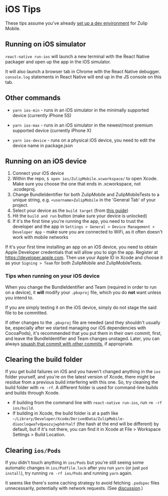 # iOS Tips

These tips assume you've already [set up a dev
environment](build-run.md#main-steps) for Zulip Mobile.

## Running on iOS simulator
`react-native run-ios` will launch a new terminal with the React Native
packager and open up the app in the iOS simulator.

It will also launch a browser tab in Chrome with the React Native debugger.
`console.log` statements in React Native will end up in the JS console on
this tab.

## Other commands

* `yarn ios-min` - runs in an iOS simulator in the minimally supported device
(currently iPhone 5S)

* `yarn ios-max` - runs in an iOS simulator in the newest/most premium
supported device (currently iPhone X)

* `yarn ios-device` - runs on a physical iOS device, you need to edit the
device name in package.json

## Running on an iOS device
1. Connect your iOS device
2. Within the repo, `$ open ios/ZulipMobile.xcworkspace/` to open
   Xcode. Make sure you choose the one that ends in .xcworkspace,
   not .xcodeproj.
3. Change BundleIdentifier for both ZulipMobile and ZulipMobileTests to a
unique string, e.g. `<username>ZulipMobile` in the 'General Tab' of your project.
4. Select your device as the `build target` (from [this guide](https://reactnative.dev/docs/running-on-device.html))
5. Hit the `build and run` button (make sure your device is unlocked)
6. If it's the first time you're running the app, you need to trust the
developer and the app in `Settings > General > Device Management > Developer
App` - make sure you are connected to WiFi, as it often doesn't work with
mobile networks

If it's your first time installing an app on an iOS device, you need to
obtain Apple Developer credentials that will allow you to sign the app.
Register at https://developer.apple.com. Then use your Apple ID in Xcode
and choose it as your `Signing > Team` for both ZulipMobile and ZulipMobileTests.

### Tips when running on your iOS device
When you change the BundleIdentifier and Team (required in order to run on a device),
it **will** modify your `.pbxproj` file, which you do **not** want unless you intend
to.

If you are simply testing it on the iOS device, simply do not stage
the said file to be committed.

If other changes to the `.pbxproj` file are needed (and they shouldn't
usually be, especially after we started managing our iOS dependencies
with CocoaPods), it's recommended that you put them in their own
commit, first, and leave the BundleIdentifier and Team changes
unstaged. Later, you can always [squash that commit with other
commits][fixing-commits], if appropriate.

[fixing-commits]: https://zulip.readthedocs.io/en/latest/git/fixing-commits.html

## Clearing the build folder

If you get build failures on iOS and you haven't changed anything in
the `ios` folder yourself, and you're on the latest version of Xcode,
there might be residue from a previous build interfering with this
one. So, try cleaning the build folder with `rm -rf`. A different
folder is used for command-line builds and builds through Xcode.
- If building from the command line with `react-native run-ios`, run
  `rm -rf ios/build`.
- If building in Xcode, the build folder is at a path like
  `~/Library/Developer/Xcode/DerivedData/ZulipMobile-diuocloqwafvdpeozujwphdrhalf`
  (the hash at the end will be different) by default, but if it's not
  there, you can find it in Xcode at File > Workspace Settings > Build
  Location.

## Clearing `ios/Pods`

If you didn't touch anything in `ios/Pods` but you're still seeing
some automatic changes in `ios/Podfile.lock` after you run `yarn` (or
just `pod install`), try running `rm -rf ios/Pods` and running `yarn`
again.

It seems like there's some caching strategy to avoid fetching
`.podspec` files unnecessarily, potentially with network requests.
(See
[discussion](https://chat.zulip.org/#narrow/stream/243-mobile-team/topic/.23M3548.20RN.20v0.2E60.2E0.20upgrade/near/896746).)
